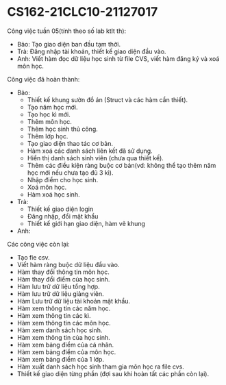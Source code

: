 ﻿# CS162-21CLC10-21127017
Công việc tuần 05(tính theo số lab ktlt th):
- Bảo: Tạo giao diện ban đầu tạm thời.
- Trà: Đăng nhập tài khoản, thiết kế giao diện đầu vào.
- Anh: Viết hàm đọc dữ liệu học sinh từ file CVS, viết hàm đăng ký và xoá môn học.

Công việc đã hoàn thành:
- Bảo:
    + Thiết kế khung sườn đồ án (Struct và các hàm cần thiết).
    + Tạo năm học mới.
    + Tạo học kì mới.
    + Thêm môn học.
    + Thêm học sinh thủ công.
    + Thêm lớp học.
    + Tạo giao diện thao tác cơ bản.
    + Hàm xoá các danh sách liên kết đã sử dụng.
    + Hiển thị danh sách sinh viên (chưa qua thiết kế).
    + Thêm các điều kiện ràng buộc cơ bản(vd: không thể tạo thêm năm học mới nếu chưa tạo đủ 3 kì).
    + Nhập điểm cho học sinh.
    + Xoá môn học.
    + Hàm xoá học sinh.
- Trà:
    + Thiết kế giao diện login
    + Đăng nhập, đổi mật khẩu
    + Thiết kế giới hạn giao diện, hàm vẽ khung
- Anh:

Các công việc còn lại:
- Tạo fie csv.
- Viết hàm ràng buộc dữ liệu đầu vào.
- Hàm thay đổi thông tin môn học.
- Hàm thay đổi điểm của học sinh.
- Hàm lưu trữ dữ liệu tổng hợp.
- Hàm lưu trữ dữ liệu giảng viên.
- Hàm Lưu trữ dữ liệu tài khoản mật khẩu.
- Hàm xem thông tin các năm học.
- Hàm xem thông tin các kì.
- Hàm xem thông tin các môn học.
- Hàm xem danh sách học sinh.
- Hàm xem thông tin của học sinh.
- Hàm xem bảng điểm của cá nhân.
- Hàm xem bảng điểm của môn học.
- Hàm xem bảng điểm của 1 lớp.
- Hàm xuất danh sách học sinh tham gia môn học ra file cvs.
- Thiết kế giao diện từng phần (đợi sau khi hoàn tất các phần còn lại).


